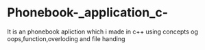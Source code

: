 # Phonebook-_application_c-
It is an phonebook apliction which i made in c++ using concepts og oops,function,overloding and file handing
